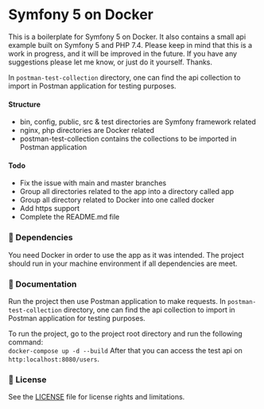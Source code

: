 Symfony 5 on Docker
==========
This is a boilerplate for Symfony 5 on Docker.
It also contains a small api example built on Symfony 5 and PHP 7.4.
Please keep in mind that this is a work in progress, and it will be improved 
in the future. If you have any suggestions please let me know, or just do it yourself.
Thanks.

In `postman-test-collection` directory, one can find the api collection to import in Postman 
application for testing purposes.

#### Structure
- bin, config, public, src & test directories are Symfony framework related 
- nginx, php directories are Docker related
- postman-test-collection contains the collections to be imported in Postman application

#### Todo
- Fix the issue with main and master branches
- Group all directories related to the app into a directory called app
- Group all directory related to Docker into one called docker
- Add https support
- Complete the README.md file

### :electric_plug: Dependencies
You need Docker in order to use the app as it was intended.
The project should run in your machine environment if all dependencies are meet.

### :memo: Documentation
Run the project then use Postman application to make requests.
In `postman-test-collection` directory, one can find the api collection to import in Postman 
application for testing purposes.

To run the project, go to the project root directory and run the following 
command:  
`docker-compose up -d --build`
After that you can access the test api on `http:localhost:8080/users`.
### :scroll: License
See the [LICENSE](LICENSE.md) file for license rights and limitations.
